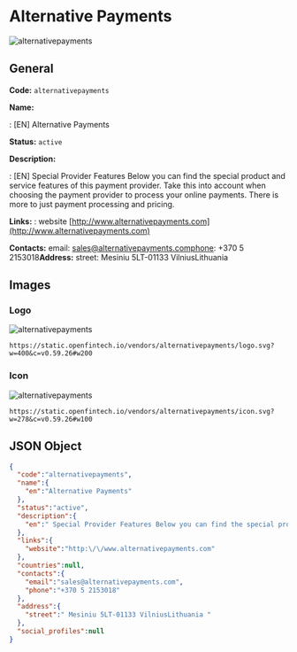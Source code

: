 
# Alternative Payments 
![alternativepayments](https://static.openfintech.io/vendors/alternativepayments/logo.svg?w=400&c=v0.59.26#w200)  

## General 
 
**Code:** `alternativepayments` 
 
**Name:** 
 
:	[EN] Alternative Payments 
 
**Status:** `active` 
 
**Description:** 
 
: [EN]  Special Provider Features Below you can find the special product and service features of this payment provider. Take this into account when choosing the payment provider to process your online payments. There is more to just payment processing and pricing.  
 
**Links:** 
: website [http://www.alternativepayments.com](http://www.alternativepayments.com) 
 
**Contacts:** 
email: sales@alternativepayments.comphone: +370 5 2153018**Address:** 
street:  Mesiniu 5LT-01133 VilniusLithuania  

## Images 

### Logo 
 
![alternativepayments](https://static.openfintech.io/vendors/alternativepayments/logo.svg?w=400&c=v0.59.26#w200)  

```
https://static.openfintech.io/vendors/alternativepayments/logo.svg?w=400&c=v0.59.26#w200
```  

### Icon 
 
![alternativepayments](https://static.openfintech.io/vendors/alternativepayments/icon.svg?w=278&c=v0.59.26#w100)  

```
https://static.openfintech.io/vendors/alternativepayments/icon.svg?w=278&c=v0.59.26#w100
```  

## JSON Object 

```json
{
  "code":"alternativepayments",
  "name":{
    "en":"Alternative Payments"
  },
  "status":"active",
  "description":{
    "en":" Special Provider Features Below you can find the special product and service\u00a0features of this payment provider. Take this into account when choosing the payment provider to process your online payments. There is more to just payment processing and pricing. "
  },
  "links":{
    "website":"http:\/\/www.alternativepayments.com"
  },
  "countries":null,
  "contacts":{
    "email":"sales@alternativepayments.com",
    "phone":"+370 5 2153018"
  },
  "address":{
    "street":" Mesiniu 5LT-01133 VilniusLithuania "
  },
  "social_profiles":null
}
```  
